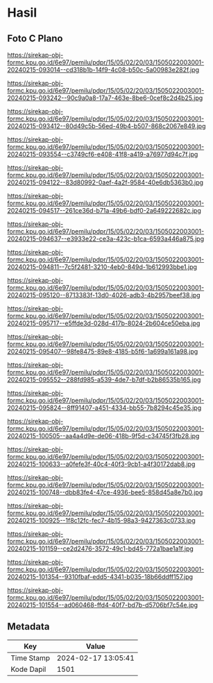 # Hasil

## Foto C Plano

https://sirekap-obj-formc.kpu.go.id/6e97/pemilu/pdpr/15/05/02/20/03/1505022003001-20240215-093014--cd318b1b-14f9-4c08-b50c-5a00983e282f.jpg

https://sirekap-obj-formc.kpu.go.id/6e97/pemilu/pdpr/15/05/02/20/03/1505022003001-20240215-093242--90c9a0a8-17a7-463e-8be6-0cef8c2d4b25.jpg

https://sirekap-obj-formc.kpu.go.id/6e97/pemilu/pdpr/15/05/02/20/03/1505022003001-20240215-093412--80d49c5b-56ed-49b4-b507-868c2067e849.jpg

https://sirekap-obj-formc.kpu.go.id/6e97/pemilu/pdpr/15/05/02/20/03/1505022003001-20240215-093554--c3749cf6-e408-41f8-a419-a76977d94c7f.jpg

https://sirekap-obj-formc.kpu.go.id/6e97/pemilu/pdpr/15/05/02/20/03/1505022003001-20240215-094122--83d80992-0aef-4a2f-9584-40e6db5363b0.jpg

https://sirekap-obj-formc.kpu.go.id/6e97/pemilu/pdpr/15/05/02/20/03/1505022003001-20240215-094517--261ce36d-b71a-49b6-bdf0-2a649222682c.jpg

https://sirekap-obj-formc.kpu.go.id/6e97/pemilu/pdpr/15/05/02/20/03/1505022003001-20240215-094637--e3933e22-ce3a-423c-b1ca-6593a446a875.jpg

https://sirekap-obj-formc.kpu.go.id/6e97/pemilu/pdpr/15/05/02/20/03/1505022003001-20240215-094811--7c5f2481-3210-4eb0-849d-1b612993bbe1.jpg

https://sirekap-obj-formc.kpu.go.id/6e97/pemilu/pdpr/15/05/02/20/03/1505022003001-20240215-095120--8713383f-13d0-4026-adb3-4b2957beef38.jpg

https://sirekap-obj-formc.kpu.go.id/6e97/pemilu/pdpr/15/05/02/20/03/1505022003001-20240215-095717--e5ffde3d-028d-417b-8024-2b604ce50eba.jpg

https://sirekap-obj-formc.kpu.go.id/6e97/pemilu/pdpr/15/05/02/20/03/1505022003001-20240215-095407--98fe8475-89e8-4185-b5f6-1a699a161a98.jpg

https://sirekap-obj-formc.kpu.go.id/6e97/pemilu/pdpr/15/05/02/20/03/1505022003001-20240215-095552--288fd985-a539-4de7-b7df-b2b86535b165.jpg

https://sirekap-obj-formc.kpu.go.id/6e97/pemilu/pdpr/15/05/02/20/03/1505022003001-20240215-095824--8ff91407-a451-4334-bb55-7b8294c45e35.jpg

https://sirekap-obj-formc.kpu.go.id/6e97/pemilu/pdpr/15/05/02/20/03/1505022003001-20240215-100505--aa4a4d9e-de06-418b-9f5d-c34745f3fb28.jpg

https://sirekap-obj-formc.kpu.go.id/6e97/pemilu/pdpr/15/05/02/20/03/1505022003001-20240215-100633--a0fefe3f-40c4-40f3-9cb1-a4f30172dab8.jpg

https://sirekap-obj-formc.kpu.go.id/6e97/pemilu/pdpr/15/05/02/20/03/1505022003001-20240215-100748--dbb83fe4-47ce-4936-bee5-858d45a8e7b0.jpg

https://sirekap-obj-formc.kpu.go.id/6e97/pemilu/pdpr/15/05/02/20/03/1505022003001-20240215-100925--1f8c12fc-fec7-4b15-98a3-9427363c0733.jpg

https://sirekap-obj-formc.kpu.go.id/6e97/pemilu/pdpr/15/05/02/20/03/1505022003001-20240215-101159--ce2d2476-3572-49c1-bd45-772a1bae1a1f.jpg

https://sirekap-obj-formc.kpu.go.id/6e97/pemilu/pdpr/15/05/02/20/03/1505022003001-20240215-101354--9310fbaf-edd5-4341-b035-18b66ddff157.jpg

https://sirekap-obj-formc.kpu.go.id/6e97/pemilu/pdpr/15/05/02/20/03/1505022003001-20240215-101554--ad060468-ffd4-40f7-bd7b-d5706bf7c54e.jpg


## Metadata

| Key        | Value               |
| ---------- | ------------------- |
| Time Stamp | 2024-02-17 13:05:41 |
| Kode Dapil | 1501                |



